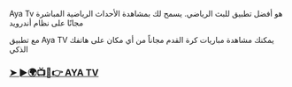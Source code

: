 Aya Tv هو أفضل تطبيق للبث الرياضي. يسمح لك بمشاهدة الأحداث الرياضية المباشرة مجانًا على نظام أندرويد

مع تطبيق Aya TV يمكنك مشاهدة مباريات كرة القدم مجاناً من أي مكان على هاتفك الذكي


### [➤ ►🌍📺📱👉 AYA TV ](https://ayatv.pro)

